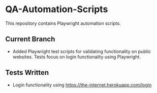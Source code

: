 # QA-Automation-Scripts

This repository contains Playwright automation scripts.

## Current Branch

- Added Playwright test scripts for validating functionality on public websites. Tests focus on login functionality using Playwright.

## Tests Written

- Login functionality using https://the-internet.herokuapp.com/login
